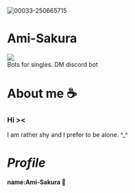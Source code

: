 ![00033-250665715](https://github.com/zedl3all/Ami-Sakura/assets/72595491/f1bc54b4-fdd0-4ac4-904a-9d67db02281c)

# Ami-Sakura 
![](https://img.shields.io/badge/Discord-7289DA?style=for-the-badge&logo=discord&logoColor=white)<br> 
Bots for singles. DM discord bot
# About me ☕️
<div class=#FF0000><h3><strong> Hi >< </strong> <br></h3></div>
I am rather shy and I prefer to be alone. ^_^ <br>
<i><h1> Profile </h1></i>
<h4> name:Ami-Sakura 🌸 <br></h4>

